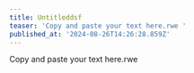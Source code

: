 ```yaml
---
title: Untitleddsf
teaser: 'Copy and paste your text here.rwe '
published_at: '2024-08-26T14:26:28.859Z'
---
```

<p>Copy and paste your text here.rwe</p><p></p>
